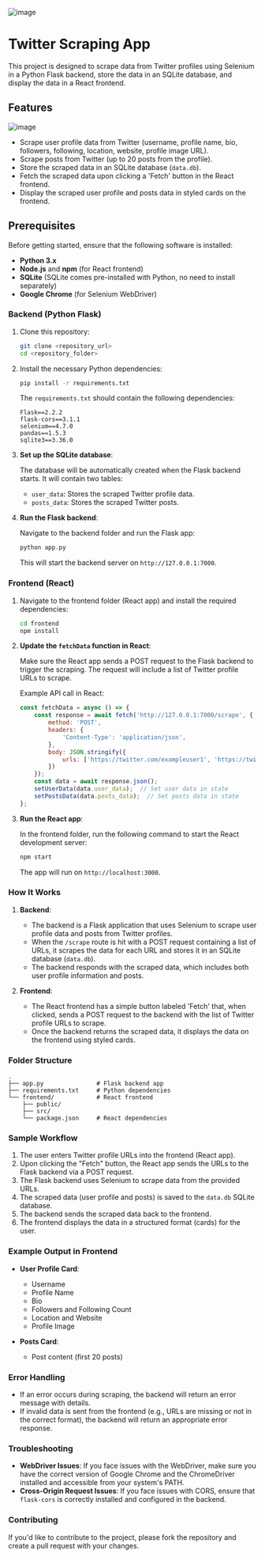 ![image](https://github.com/user-attachments/assets/6bbd69d5-80c1-45dc-8c45-d9d2fb606971)
# Twitter Scraping App

This project is designed to scrape data from Twitter profiles using Selenium in a Python Flask backend, store the data in an SQLite database, and display the data in a React frontend.

## Features
![image](https://github.com/user-attachments/assets/6ea16afb-83d7-4e6a-854c-16f1cffd4ccd)

- Scrape user profile data from Twitter (username, profile name, bio, followers, following, location, website, profile image URL).
- Scrape posts from Twitter (up to 20 posts from the profile).
- Store the scraped data in an SQLite database (`data.db`).
- Fetch the scraped data upon clicking a 'Fetch' button in the React frontend.
- Display the scraped user profile and posts data in styled cards on the frontend.

## Prerequisites

Before getting started, ensure that the following software is installed:

- **Python 3.x**
- **Node.js** and **npm** (for React frontend)
- **SQLite** (SQLite comes pre-installed with Python, no need to install separately)
- **Google Chrome** (for Selenium WebDriver)

### Backend (Python Flask)

1. Clone this repository:

   ```bash
   git clone <repository_url>
   cd <repository_folder>
   ```

2. Install the necessary Python dependencies:

   ```bash
   pip install -r requirements.txt
   ```

   The `requirements.txt` should contain the following dependencies:

   ```text
   Flask==2.2.2
   flask-cors==3.1.1
   selenium==4.7.0
   pandas==1.5.3
   sqlite3==3.36.0
   ```

3. **Set up the SQLite database**:
   
   The database will be automatically created when the Flask backend starts. It will contain two tables:
   - `user_data`: Stores the scraped Twitter profile data.
   - `posts_data`: Stores the scraped Twitter posts.

4. **Run the Flask backend**:

   Navigate to the backend folder and run the Flask app:

   ```bash
   python app.py
   ```

   This will start the backend server on `http://127.0.0.1:7000`.

### Frontend (React)

1. Navigate to the frontend folder (React app) and install the required dependencies:

   ```bash
   cd frontend
   npm install
   ```

2. **Update the `fetchData` function in React**:
   
   Make sure the React app sends a POST request to the Flask backend to trigger the scraping. The request will include a list of Twitter profile URLs to scrape.

   Example API call in React:

   ```js
   const fetchData = async () => {
       const response = await fetch('http://127.0.0.1:7000/scrape', {
           method: 'POST',
           headers: {
               'Content-Type': 'application/json',
           },
           body: JSON.stringify({
               urls: ['https://twitter.com/exampleuser1', 'https://twitter.com/exampleuser2']
           })
       });
       const data = await response.json();
       setUserData(data.user_data);  // Set user data in state
       setPostsData(data.posts_data);  // Set posts data in state
   };
   ```

3. **Run the React app**:

   In the frontend folder, run the following command to start the React development server:

   ```bash
   npm start
   ```

   The app will run on `http://localhost:3000`.

### How It Works

1. **Backend**:
   - The backend is a Flask application that uses Selenium to scrape user profile data and posts from Twitter profiles.
   - When the `/scrape` route is hit with a POST request containing a list of URLs, it scrapes the data for each URL and stores it in an SQLite database (`data.db`).
   - The backend responds with the scraped data, which includes both user profile information and posts.

2. **Frontend**:
   - The React frontend has a simple button labeled 'Fetch' that, when clicked, sends a POST request to the backend with the list of Twitter profile URLs to scrape.
   - Once the backend returns the scraped data, it displays the data on the frontend using styled cards.

### Folder Structure

```
.
├── app.py               # Flask backend app
├── requirements.txt     # Python dependencies
└── frontend/            # React frontend
    ├── public/
    ├── src/
    └── package.json     # React dependencies
```

### Sample Workflow

1. The user enters Twitter profile URLs into the frontend (React app).
2. Upon clicking the "Fetch" button, the React app sends the URLs to the Flask backend via a POST request.
3. The Flask backend uses Selenium to scrape data from the provided URLs.
4. The scraped data (user profile and posts) is saved to the `data.db` SQLite database.
5. The backend sends the scraped data back to the frontend.
6. The frontend displays the data in a structured format (cards) for the user.

### Example Output in Frontend

- **User Profile Card**:
  - Username
  - Profile Name
  - Bio
  - Followers and Following Count
  - Location and Website
  - Profile Image

- **Posts Card**:
  - Post content (first 20 posts)

### Error Handling

- If an error occurs during scraping, the backend will return an error message with details.
- If invalid data is sent from the frontend (e.g., URLs are missing or not in the correct format), the backend will return an appropriate error response.

### Troubleshooting

- **WebDriver Issues**: If you face issues with the WebDriver, make sure you have the correct version of Google Chrome and the ChromeDriver installed and accessible from your system's PATH.
- **Cross-Origin Request Issues**: If you face issues with CORS, ensure that `flask-cors` is correctly installed and configured in the backend.

### Contributing

If you'd like to contribute to the project, please fork the repository and create a pull request with your changes.

